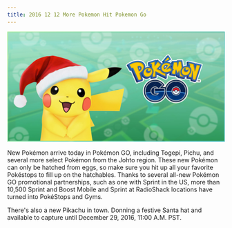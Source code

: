 ```yaml
---
title: 2016 12 12 More Pokemon Hit Pokemon Go
---
```


![Santa Pikachu](/images/pokemongo/santapikachu.jpg)

New Pokémon arrive today in Pokémon GO, including Togepi, Pichu, and several more select Pokémon from the Johto region. These new Pokémon can only be hatched from eggs, so make sure you hit up all your favorite Pokéstops to fill up on the hatchables. Thanks to several all-new Pokémon GO promotional partnerships, such as one with Sprint in the US, more than 10,500 Sprint and Boost Mobile and Sprint at RadioShack locations have turned into PokéStops and Gyms.

There's also a new Pikachu in town. Donning a festive Santa hat and available to capture until December 29, 2016, 11:00 A.M. PST.
